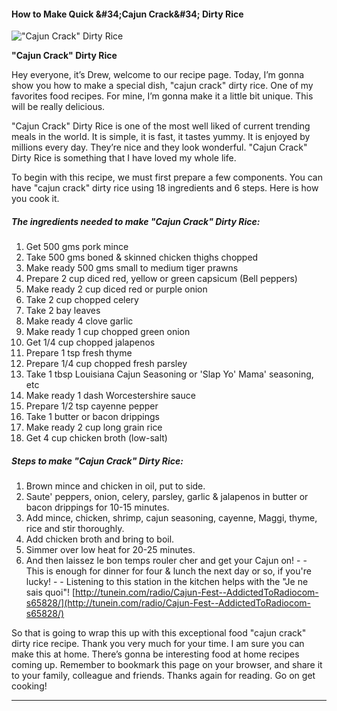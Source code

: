            

#### How to Make Quick &amp;#34;Cajun Crack&amp;#34; Dirty Rice

![&quot;Cajun Crack&quot; Dirty Rice](https://img-global.cpcdn.com/recipes/4620387713286144/751x532cq70/cajun-crack-dirty-rice-recipe-main-photo.jpg)

**&quot;Cajun Crack&quot; Dirty Rice**

Hey everyone, it’s Drew, welcome to our recipe page. Today, I’m gonna show you how to make a special dish, "cajun crack" dirty rice. One of my favorites food recipes. For mine, I’m gonna make it a little bit unique. This will be really delicious.

"Cajun Crack" Dirty Rice is one of the most well liked of current trending meals in the world. It is simple, it is fast, it tastes yummy. It is enjoyed by millions every day. They’re nice and they look wonderful. "Cajun Crack" Dirty Rice is something that I have loved my whole life.

To begin with this recipe, we must first prepare a few components. You can have "cajun crack" dirty rice using 18 ingredients and 6 steps. Here is how you cook it.

##### The ingredients needed to make "Cajun Crack" Dirty Rice:

1.  Get 500 gms pork mince
2.  Take 500 gms boned & skinned chicken thighs chopped
3.  Make ready 500 gms small to medium tiger prawns
4.  Prepare 2 cup diced red, yellow or green capsicum (Bell peppers)
5.  Make ready 2 cup diced red or purple onion
6.  Take 2 cup chopped celery
7.  Take 2 bay leaves
8.  Make ready 4 clove garlic
9.  Make ready 1 cup chopped green onion
10.  Get 1/4 cup chopped jalapenos
11.  Prepare 1 tsp fresh thyme
12.  Prepare 1/4 cup chopped fresh parsley
13.  Take 1 tbsp Louisiana Cajun Seasoning or 'Slap Yo' Mama' seasoning, etc
14.  Make ready 1 dash Worcestershire sauce
15.  Prepare 1/2 tsp cayenne pepper
16.  Take 1 butter or bacon drippings
17.  Make ready 2 cup long grain rice
18.  Get 4 cup chicken broth (low-salt)

##### Steps to make "Cajun Crack" Dirty Rice:

1.  Brown mince and chicken in oil, put to side.
2.  Saute' peppers, onion, celery, parsley, garlic & jalapenos in butter or bacon drippings for 10-15 minutes.
3.  Add mince, chicken, shrimp, cajun seasoning, cayenne, Maggi, thyme, rice and stir thoroughly.
4.  Add chicken broth and bring to boil.
5.  Simmer over low heat for 20-25 minutes.
6.  And then laissez le bon temps rouler cher and get your Cajun on! - - This is enough for dinner for four & lunch the next day or so, if you're lucky! - - Listening to this station in the kitchen helps with the "Je ne sais quoi"! [http://tunein.com/radio/Cajun-Fest--AddictedToRadiocom-s65828/](http://tunein.com/radio/Cajun-Fest--AddictedToRadiocom-s65828/)

So that is going to wrap this up with this exceptional food "cajun crack" dirty rice recipe. Thank you very much for your time. I am sure you can make this at home. There’s gonna be interesting food at home recipes coming up. Remember to bookmark this page on your browser, and share it to your family, colleague and friends. Thanks again for reading. Go on get cooking!

* * *